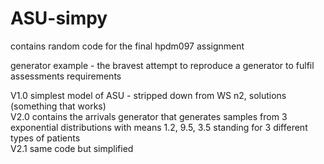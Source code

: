 # ASU-simpy
contains random code for the final hpdm097 assignment

generator example - the bravest attempt to reproduce a generator to fulfil assessments requirements

V1.0 simplest model of ASU - stripped down from WS n2, solutions (something that works)                      
V2.0 contains the arrivals generator that generates samples from 3 exponential distributions with means 1.2, 9.5, 3.5 standing for 3 different types of patients        
V2.1 same code but simplified             
